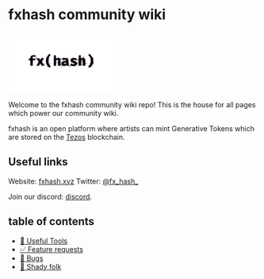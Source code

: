 # fxhash community wiki

![FXHash Logo](img/logo.png)

Welcome to the fxhash community wiki repo! This is the house for all pages which power our community wiki.

fxhash is an open platform where artists can mint Generative Tokens which are stored on the [Tezos](https://tezos.com/) blockchain. 

## Useful links
Website: [fxhash.xyz](http://fxhash.xyz)
Twitter: [@fx_hash_](http://twitter.com/fx_hash)

Join our discord: [discord](https://discord.gg/PQXYvMnD). 

## table of contents

- [🔧 Useful Tools](./tools)
- [✅ Feature requests](./feature-requests)
- [🐛 Bugs](./bugs)
- [🦝 Shady folk](./shady-folk)
